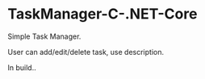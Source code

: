 # TaskManager-C-.NET-Core

Simple Task Manager.

User can add/edit/delete task, use description.

In build..
